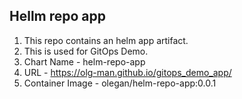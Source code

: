## Hellm repo app

1. This repo contains an helm app artifact.
2. This is used for GitOps Demo.
3. Chart Name - helm-repo-app
4. URL - https://olg-man.github.io/gitops_demo_app/
5. Container Image - olegan/helm-repo-app:0.0.1
